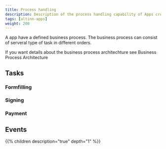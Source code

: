 ```yaml
---
title: Process handling
description: Description of the process handling capability of Apps created in Altinn Studio
tags: [altinn-apps]
weight: 200
---
```


A app have a defined business process.  The business process can consist of serveral type of task in different orders.

If you want details about the business process architechture see Business Process Architecture  


## Tasks

### Formfilling

### Signing

### Payment


## Events





{{% children description="true" depth="1" %}}
